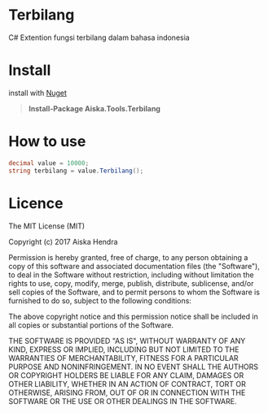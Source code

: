 # Terbilang
C# Extention fungsi terbilang dalam bahasa indonesia

# Install
install with [Nuget](https://www.nuget.org/packages/Aiska.Tools.Terbilang/) 
> **Install-Package Aiska.Tools.Terbilang**

# How to use
```C#
decimal value = 10000;
string terbilang = value.Terbilang();
```
# Licence
The MIT License (MIT)

Copyright (c) 2017 Aiska Hendra

Permission is hereby granted, free of charge, to any person obtaining a copy of this software and associated documentation files (the "Software"), to deal in the Software without restriction, including without limitation the rights to use, copy, modify, merge, publish, distribute, sublicense, and/or sell copies of the Software, and to permit persons to whom the Software is furnished to do so, subject to the following conditions:

The above copyright notice and this permission notice shall be included in all copies or substantial portions of the Software.

THE SOFTWARE IS PROVIDED "AS IS", WITHOUT WARRANTY OF ANY KIND, EXPRESS OR IMPLIED, INCLUDING BUT NOT LIMITED TO THE WARRANTIES OF MERCHANTABILITY, FITNESS FOR A PARTICULAR PURPOSE AND NONINFRINGEMENT. IN NO EVENT SHALL THE AUTHORS OR COPYRIGHT HOLDERS BE LIABLE FOR ANY CLAIM, DAMAGES OR OTHER LIABILITY, WHETHER IN AN ACTION OF CONTRACT, TORT OR OTHERWISE, ARISING FROM, OUT OF OR IN CONNECTION WITH THE SOFTWARE OR THE USE OR OTHER DEALINGS IN THE SOFTWARE.
